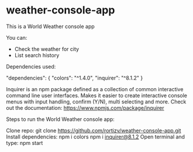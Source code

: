 # weather-console-app

This is a World Weather console app

You can:
- Check the weather for city
- List search history


Dependencies used:

"dependencies": { "colors": "^1.4.0", "inquirer": "^8.1.2" }

Inquirer is an npm package defined as a collection of common interactive command line user interfaces. Makes it easier to create interactive console menus with input handling, confirm (Y/N), multi selecting and more. Check out the documentation: https://www.npmjs.com/package/inquirer

Steps to run the World Weather console app:

Clone repo: git clone https://github.com/rortizv/weather-console-app.git
Install dependencies:
npm i colors
npm i inquirer@8.1.2
Open terminal and type: npm start
